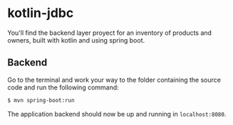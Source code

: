 # kotlin-jdbc
You'll find the backend layer proyect for an inventory of products and owners, built with kotlin  and using spring boot.
## Backend
Go to the terminal and work your way to the folder containing the source code and run the following command:

```sh
$ mvn spring-boot:run
```

The application backend should now be up and running in `localhost:8080`.
